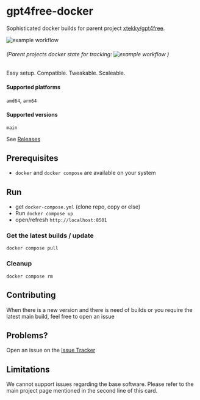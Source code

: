 # gpt4free-docker

Sophisticated docker builds for parent project [xtekky/gpt4free](https://github.com/xtekky/gpt4free). 

![example workflow](https://github.com/localagi/gpt4free-docker/actions/workflows/publish-docker.yml/badge.svg?branch=main)

###### (*Parent* projects docker state for tracking: ![example workflow](https://github.com/xtekky/gpt4free/actions/workflows/ci.yml/badge.svg?branch=main) )

Easy setup. Compatible. Tweakable. Scaleable.

#### Supported platforms
`amd64`, `arm64`

#### Supported versions
`main`

See [Releases](../../releases)

## Prerequisites

* `docker` and `docker compose` are available on your system

## Run

* get `docker-compose.yml` (clone repo, copy or else) 
* Run `docker compose up`
* open/refresh `http://localhost:8501` 

### Get the latest builds / update
`docker compose pull`

### Cleanup
`docker compose rm`

## Contributing

When there is a new version and there is need of builds or you require the latest main build, feel free to open an issue

## Problems?

Open an issue on the [Issue Tracker](../../issues)

## Limitations
We cannot support issues regarding the base software. Please refer to the main project page mentioned in the second line of this card.
